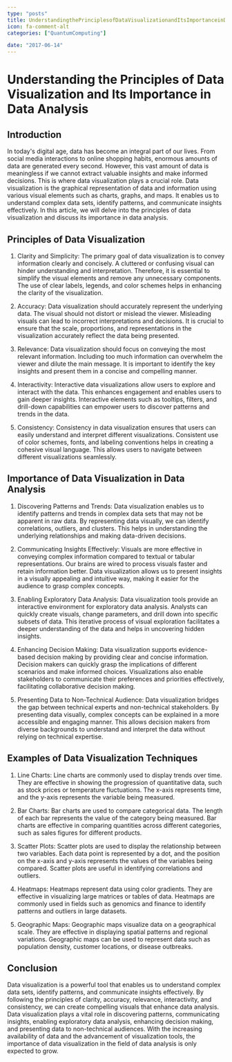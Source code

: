 ```yaml
---
type: "posts"
title: UnderstandingthePrinciplesofDataVisualizationandItsImportanceinDataAnalysis
icon: fa-comment-alt
categories: ["QuantumComputing"]

date: "2017-06-14"
---
```




# Understanding the Principles of Data Visualization and Its Importance in Data Analysis

## Introduction

In today's digital age, data has become an integral part of our lives. From social media interactions to online shopping habits, enormous amounts of data are generated every second. However, this vast amount of data is meaningless if we cannot extract valuable insights and make informed decisions. This is where data visualization plays a crucial role. Data visualization is the graphical representation of data and information using various visual elements such as charts, graphs, and maps. It enables us to understand complex data sets, identify patterns, and communicate insights effectively. In this article, we will delve into the principles of data visualization and discuss its importance in data analysis.

## Principles of Data Visualization

1. Clarity and Simplicity: The primary goal of data visualization is to convey information clearly and concisely. A cluttered or confusing visual can hinder understanding and interpretation. Therefore, it is essential to simplify the visual elements and remove any unnecessary components. The use of clear labels, legends, and color schemes helps in enhancing the clarity of the visualization.

2. Accuracy: Data visualization should accurately represent the underlying data. The visual should not distort or mislead the viewer. Misleading visuals can lead to incorrect interpretations and decisions. It is crucial to ensure that the scale, proportions, and representations in the visualization accurately reflect the data being presented.

3. Relevance: Data visualization should focus on conveying the most relevant information. Including too much information can overwhelm the viewer and dilute the main message. It is important to identify the key insights and present them in a concise and compelling manner.

4. Interactivity: Interactive data visualizations allow users to explore and interact with the data. This enhances engagement and enables users to gain deeper insights. Interactive elements such as tooltips, filters, and drill-down capabilities can empower users to discover patterns and trends in the data.

5. Consistency: Consistency in data visualization ensures that users can easily understand and interpret different visualizations. Consistent use of color schemes, fonts, and labeling conventions helps in creating a cohesive visual language. This allows users to navigate between different visualizations seamlessly.

## Importance of Data Visualization in Data Analysis

1. Discovering Patterns and Trends: Data visualization enables us to identify patterns and trends in complex data sets that may not be apparent in raw data. By representing data visually, we can identify correlations, outliers, and clusters. This helps in understanding the underlying relationships and making data-driven decisions.

2. Communicating Insights Effectively: Visuals are more effective in conveying complex information compared to textual or tabular representations. Our brains are wired to process visuals faster and retain information better. Data visualization allows us to present insights in a visually appealing and intuitive way, making it easier for the audience to grasp complex concepts.

3. Enabling Exploratory Data Analysis: Data visualization tools provide an interactive environment for exploratory data analysis. Analysts can quickly create visuals, change parameters, and drill down into specific subsets of data. This iterative process of visual exploration facilitates a deeper understanding of the data and helps in uncovering hidden insights.

4. Enhancing Decision Making: Data visualization supports evidence-based decision making by providing clear and concise information. Decision makers can quickly grasp the implications of different scenarios and make informed choices. Visualizations also enable stakeholders to communicate their preferences and priorities effectively, facilitating collaborative decision making.

5. Presenting Data to Non-Technical Audience: Data visualization bridges the gap between technical experts and non-technical stakeholders. By presenting data visually, complex concepts can be explained in a more accessible and engaging manner. This allows decision makers from diverse backgrounds to understand and interpret the data without relying on technical expertise.

## Examples of Data Visualization Techniques

1. Line Charts: Line charts are commonly used to display trends over time. They are effective in showing the progression of quantitative data, such as stock prices or temperature fluctuations. The x-axis represents time, and the y-axis represents the variable being measured.

2. Bar Charts: Bar charts are used to compare categorical data. The length of each bar represents the value of the category being measured. Bar charts are effective in comparing quantities across different categories, such as sales figures for different products.

3. Scatter Plots: Scatter plots are used to display the relationship between two variables. Each data point is represented by a dot, and the position on the x-axis and y-axis represents the values of the variables being compared. Scatter plots are useful in identifying correlations and outliers.

4. Heatmaps: Heatmaps represent data using color gradients. They are effective in visualizing large matrices or tables of data. Heatmaps are commonly used in fields such as genomics and finance to identify patterns and outliers in large datasets.

5. Geographic Maps: Geographic maps visualize data on a geographical scale. They are effective in displaying spatial patterns and regional variations. Geographic maps can be used to represent data such as population density, customer locations, or disease outbreaks.

## Conclusion

Data visualization is a powerful tool that enables us to understand complex data sets, identify patterns, and communicate insights effectively. By following the principles of clarity, accuracy, relevance, interactivity, and consistency, we can create compelling visuals that enhance data analysis. Data visualization plays a vital role in discovering patterns, communicating insights, enabling exploratory data analysis, enhancing decision making, and presenting data to non-technical audiences. With the increasing availability of data and the advancement of visualization tools, the importance of data visualization in the field of data analysis is only expected to grow.